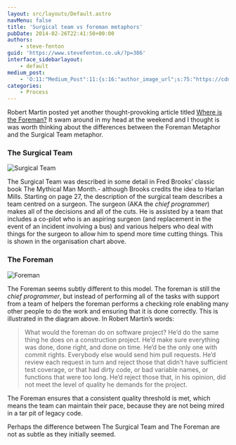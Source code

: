 ```yaml
---
layout: src/layouts/Default.astro
navMenu: false
title: 'Surgical team vs foreman metaphors'
pubDate: 2014-02-26T22:41:50+00:00
authors:
    - steve-fenton
guid: 'https://www.stevefenton.co.uk/?p=386'
interface_sidebarlayout:
    - default
medium_post:
    - 'O:11:"Medium_Post":11:{s:16:"author_image_url";s:75:"https://cdn-images-1.medium.com/fit/c/400/400/1*eXkhfEuF41g5W_xnc_ydLA.jpeg";s:10:"author_url";s:38:"https://medium.com/@steve.fenton.co.uk";s:11:"byline_name";N;s:12:"byline_email";N;s:10:"cross_link";s:3:"yes";s:2:"id";s:12:"101c100cb804";s:21:"follower_notification";s:3:"yes";s:7:"license";s:19:"all-rights-reserved";s:14:"publication_id";s:2:"-1";s:6:"status";s:5:"draft";s:3:"url";s:51:"https://medium.com/@steve.fenton.co.uk/101c100cb804";}'
categories:
    - Process
---
```


Robert Martin posted yet another thought-provoking article titled [Where is the Foreman?](http://blog.8thlight.com/uncle-bob/2014/02/21/WhereIsTheForeman.html) It swam around in my head at the weekend and I thought is was worth thinking about the differences between the Foreman Metaphor and the Surgical Team metaphor.

### The Surgical Team

![Surgical Team](/img/2015/07/surgical-team.png)

The Surgical Team was described in some detail in Fred Brooks’ classic book The Mythical Man Month.- although Brooks credits the idea to Harlan Mills. Starting on page 27, the description of the surgical team describes a team centred on a surgeon. The surgeon (AKA the *chief programmer*) makes all of the decisions and all of the cuts. He is assisted by a team that includes a co-pilot who is an aspiring surgeon (and replacement in the event of an incident involving a bus) and various helpers who deal with things for the surgeon to allow him to spend more time cutting things. This is shown in the organisation chart above.

### The Foreman

![Foreman](/img/2015/07/foreman.png)

The Foreman seems subtly different to this model. The foreman is still the *chief programmer*, but instead of performing all of the tasks with support from a team of helpers the foreman performs a checking role enabling many other people to do the work and ensuring that it is done correctly. This is illustrated in the diagram above. In Robert Martin’s words:

> What would the foreman do on software project? He’d do the same thing he does on a construction project. He’d make sure everything was done, done right, and done on time. He’d be the only one with commit rights. Everybody else would send him pull requests. He’d review each request in turn and reject those that didn’t have sufficient test coverage, or that had dirty code, or bad variable names, or functions that were too long. He’d reject those that, in his opinion, did not meet the level of quality he demands for the project.

The Foreman ensures that a consistent quality threshold is met, which means the team can maintain their pace, because they are not being mired in a tar pit of legacy code.

Perhaps the difference between The Surgical Team and The Foreman are not as subtle as they initially seemed.